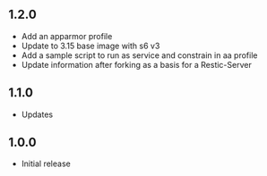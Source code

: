 <!-- https://developers.home-assistant.io/docs/add-ons/presentation#keeping-a-changelog -->

## 1.2.0

- Add an apparmor profile
- Update to 3.15 base image with s6 v3
- Add a sample script to run as service and constrain in aa profile
- Update information after forking as a basis for a Restic-Server

## 1.1.0

- Updates

## 1.0.0

- Initial release
